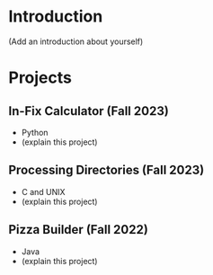 # Introduction
(Add an introduction about yourself)

# Projects
## In-Fix Calculator (Fall 2023)
- Python
- (explain this project)
## Processing Directories (Fall 2023)
- C and UNIX
- (explain this project)
## Pizza Builder (Fall 2022)
- Java
- (explain this project)
